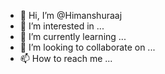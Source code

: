 - 👋 Hi, I’m @Himanshuraaj
- 👀 I’m interested in ...
- 🌱 I’m currently learning ...
- 💞️ I’m looking to collaborate on ...
- 📫 How to reach me ...

<!---
Himanshuraaj/Himanshuraaj is a ✨ special ✨ repository because its `README.md` (this file) appears on your GitHub profile.
You can click the Preview link to take a look at your changes.
--->
